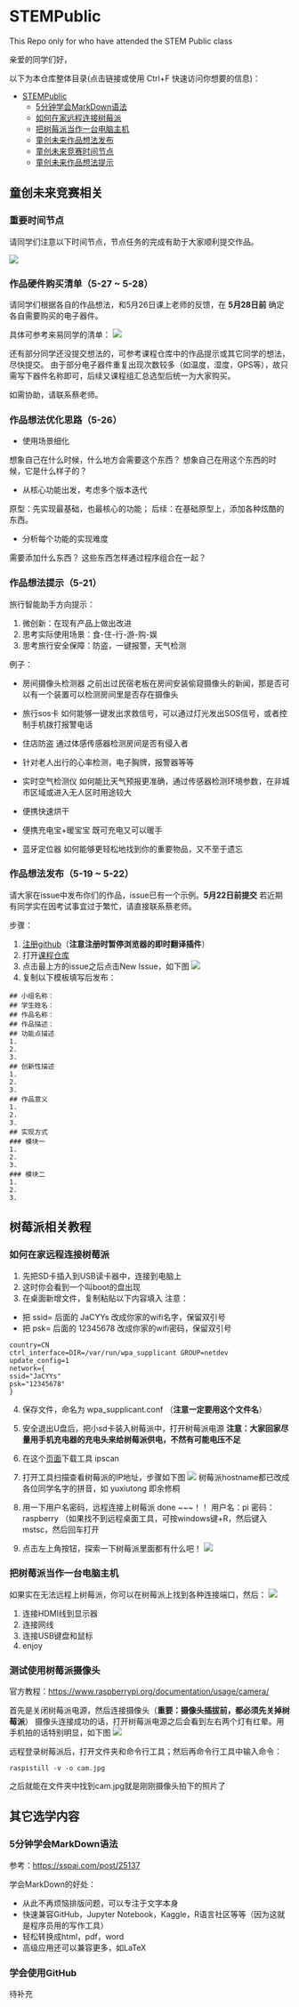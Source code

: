 # STEMPublic
This Repo only for who have attended the STEM Public class

亲爱的同学们好，

以下为本仓库整体目录(点击链接或使用 Ctrl+F 快速访问你想要的信息)：

-   [STEMPublic](#stempublic)
    -   [5分钟学会MarkDown语法](#分钟学会markdown语法)
    -   [如何在家远程连接树莓派](#如何在家远程连接树莓派)
    -   [把树莓派当作一台电脑主机](#把树莓派当作一台电脑主机)
    -   [童创未来作品想法发布](#童创未来作品想法发布)
    -   [童创未来竞赛时间节点](#童创未来竞赛时间节点)
    -   [童创未来作品想法提示](#童创未来作品想法提示)


## 童创未来竞赛相关

### 重要时间节点

请同学们注意以下时间节点，节点任务的完成有助于大家顺利提交作品。

![](http://ww3.sinaimg.cn/large/006tNc79ly1g3fozixzh1j30p50h8dk6.jpg)

### 作品硬件购买清单（5-27 ~ 5-28）

请同学们根据各自的作品想法，和5月26日课上老师的反馈，在 **5月28日前** 确定各自需要购买的电子器件。

具体可参考来易同学的清单：
![](http://ww3.sinaimg.cn/large/006tNc79ly1g3fqyjtj32j30ld0crq56.jpg)

还有部分同学还没提交想法的，可参考课程仓库中的作品提示或其它同学的想法，尽快提交。
由于部分电子器件重复出现次数较多（如温度，湿度，GPS等），故只需写下器件名称即可，后续又课程组汇总选型后统一为大家购买。

如需协助，请联系蔡老师。

### 作品想法优化思路（5-26）

- 使用场景细化

想象自己在什么时候，什么地方会需要这个东西？
想象自己在用这个东西的时候，它是什么样子的？

- 从核心功能出发，考虑多个版本迭代

原型：先实现最基础，也最核心的功能；
后续：在基础原型上，添加各种炫酷的东西。

- 分析每个功能的实现难度

需要添加什么东西？
这些东西怎样通过程序组合在一起？

### 作品想法提示（5-21）

旅行智能助手方向提示：
1. 微创新：在现有产品上做出改进
2. 思考实际使用场景：食-住-行-游-购-娱
3. 思考旅行安全保障：防盗，一键报警，天气检测

例子：
- 房间摄像头检测器
之前出过民宿老板在房间安装偷窥摄像头的新闻，那是否可以有一个装置可以检测房间里是否存在摄像头

- 旅行sos卡
如何能够一键发出求救信号，可以通过灯光发出SOS信号，或者控制手机拨打报警电话

- 住店防盗
通过体感传感器检测房间是否有侵入者

- 针对老人出行的心率检测，电子胸牌，报警器等等

- 实时空气检测仪
如何能比天气预报更准确，通过传感器检测环境参数，在非城市区域或进入无人区时用途较大

- 便携快速烘干

- 便携充电宝+暖宝宝
既可充电又可以暖手

- 蓝牙定位器
如何能够更轻松地找到你的重要物品，又不至于遗忘

### 作品想法发布（5-19 ~ 5-22）

请大家在issue中发布你们的作品，issue已有一个示例。**5月22日前提交**
若近期有同学实在因考试事宜过于繁忙，请直接联系蔡老师。

步骤：
1. [注册github](https://github.com/join?source=header-home)（**注意注册时暂停浏览器的即时翻译插件**）
2. 打开[课程仓库](https://github.com/JanusChoi/STEMPublic)
3. 点击最上方的issue之后点击New Issue，如下图
![](https://ws4.sinaimg.cn/large/006tNc79gy1g36xd3vvhvj31lg0putm4.jpg)
4. 复制以下模板填写后发布：
```
## 小组名称：
## 学生姓名：
## 作品名称：
## 作品描述：
## 功能点描述
1.
2.
3.
## 创新性描述
1.
2.
3.
## 作品意义
1.
2.
3.
## 实现方式
### 模块一
1.
2.
3.
### 模块二
1.
2.
3.
```

## 树莓派相关教程

### 如何在家远程连接树莓派

1. 先把SD卡插入到USB读卡器中，连接到电脑上
2. 这时你会看到一个叫boot的盘出现
3. 在桌面新增文件，复制粘贴以下内容填入
注意：
- 把 ssid= 后面的 JaCYYs  改成你家的wifi名字，保留双引号
- 把 psk= 后面的 12345678 改成你家的wifi密码，保留双引号

```
country=CN
ctrl_interface=DIR=/var/run/wpa_supplicant GROUP=netdev
update_config=1
network={
ssid="JaCYYs"
psk="12345678"
}
```

4. 保存文件，命名为 wpa_supplicant.conf （**注意一定要用这个文件名**）
5. 安全退出U盘后，把小sd卡装入树莓派中，打开树莓派电源
**注意：大家回家尽量用手机充电器的充电头来给树莓派供电，不然有可能电压不足**

6. 在这个[页面](http://www.hide-windows.com/Download/ipscan.exe)下载工具 ipscan
7. 打开工具扫描查看树莓派的IP地址，步骤如下图
![](https://ws4.sinaimg.cn/large/006tNc79gy1g36ydk0j3lj30s20kjwlr.jpg)
树莓派hostname都已改成各位同学名字的拼音，如 yuxiutong 即余修桐
8. 用一下用户名密码，远程连接上树莓派 done ~~~！！
用户名：pi
密码：raspberry
（如果找不到远程桌面工具，可按windows键+R，然后键入mstsc，然后回车打开
9. 点击左上角按钮，探索一下树莓派里面都有什么吧！
![](https://ws1.sinaimg.cn/large/006tNc79gy1g36ylnglxgj30jx0j63zo.jpg)

### 把树莓派当作一台电脑主机

如果实在无法远程上树莓派，你可以在树莓派上找到各种连接端口，然后：
![](https://s3-eu-west-1.amazonaws.com/raspberrypi-education/teaching-physical-computing/plug-in.gif)
1. 连接HDMI线到显示器
2. 连接网线
3. 连接USB键盘和鼠标
4. enjoy

### 测试使用树莓派摄像头

官方教程：https://www.raspberrypi.org/documentation/usage/camera/

首先是关闭树莓派电源，然后连接摄像头（**重要：摄像头插拔前，都必须先关掉树莓派**）
摄像头连接成功的话，打开树莓派电源之后会看到左右两个灯有红晕。用手机拍的话特别明显，如下图
![](http://ww2.sinaimg.cn/large/006tNc79ly1g3fp9for4ej31400u0myx.jpg)

远程登录树莓派后，打开文件夹和命令行工具；然后再命令行工具中输入命令：
```
raspistill -v -o cam.jpg
```

之后就能在文件夹中找到cam.jpg就是刚刚摄像头拍下的照片了

## 其它选学内容

### 5分钟学会MarkDown语法
参考：https://sspai.com/post/25137

学会MarkDown的好处：
- 从此不再烦恼排版问题，可以专注于文字本身
- 快速兼容GitHub，Jupyter Notebook，Kaggle，R语言社区等等（因为这就是程序员用的写作工具）
- 轻松转换成html，pdf，word
- 高级应用还可以兼容更多，如LaTeX

### 学会使用GitHub

待补充
